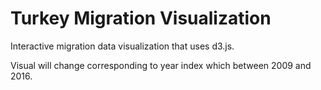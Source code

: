 # Turkey Migration Visualization

Interactive migration data visualization that uses d3.js.

Visual will change corresponding to year index which between 2009 and 2016.
